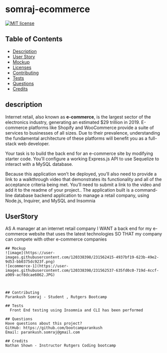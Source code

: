 # somraj-ecommerce


[![MIT license](https://img.shields.io/badge/License-MIT-blue.svg)](https://lbesson.mit-license.org/)

## Table of Contents
  * [Description](#description)
  * [User Story](#UserStory)
  * [Mockup](#Mockup)
  * [Licenses](#licenses)
  * [Contributing](#contributing)
  * [Tests](#tests)
  * [Questions](#questions)
  * [Credits](#credits)


## description
Internet retail, also known as **e-commerce**, is the largest sector of the electronics industry, generating an estimated $29 trillion in 2019. E-commerce platforms like Shopify and WooCommerce provide a suite of services to businesses of all sizes. Due to their prevalence, understanding the fundamental architecture of these platforms will benefit you as a full-stack web developer.

Your task is to build the back end for an e-commerce site by modifying starter code. You’ll configure a working Express.js API to use Sequelize to interact with a MySQL database.

Because this application won’t be deployed, you’ll also need to provide a link to a walkthrough video that demonstrates its functionality and all of the acceptance criteria being met. You’ll need to submit a link to the video and add it to the readme of your project.. The application built  is a command-line database backend application to manage a retail company, using Node.js, Inquirer, and MySQL and Insomnia


## UserStory
AS A manager at an internet retail company
I WANT a back end for my e-commerce website that uses the latest technologies
SO THAT my company can compete with other e-commerce companies
```
## Mockup
![image](https://user-images.githubusercontent.com/120338398/231562415-4937bf19-623b-49e2-9d53-bb0375dc923f.png)
![ecommerce-1](https://user-images.githubusercontent.com/120338398/231562537-635fd0c0-719d-4ccf-a909-acf8dcae6062.JPG)



## Contributing
Parankush Somraj - Student , Rutgers Bootcamp

## Tests
  Front End testing using Insomnia and CLI has been performed

## Questions
Have questions about this project?  
GitHub: https://github.com/bootcamparankush  
Email: parankush.somraj@gmail.com

## Credits
Nathan Shown - Instructor Rutgers Coding bootcamp
